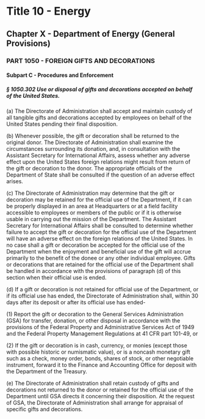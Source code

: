 
# Title 10 - Energy
## Chapter X - Department of Energy (General Provisions)
### PART 1050 - FOREIGN GIFTS AND DECORATIONS
#### Subpart C - Procedures and Enforcement
##### § 1050.302 Use or disposal of gifts and decorations accepted on behalf of the United States.

(a) The Directorate of Administration shall accept and maintain custody of all tangible gifts and decorations accepted by employees on behalf of the United States pending their final disposition.

(b) Whenever possible, the gift or decoration shall be returned to the original donor. The Directorate of Administration shall examine the circumstances surrounding its donation, and, in consultation with the Assistant Secretary for International Affairs, assess whether any adverse effect upon the United States foreign relations might result from return of the gift or decoration to the donor. The appropriate officials of the Department of State shall be consulted if the question of an adverse effect arises.

(c) The Directorate of Administration may determine that the gift or decoration may be retained for the official use of the Department, if it can be properly displayed in an area at Headquarters or at a field facility accessible to employees or members of the public or if it is otherwise usable in carrying out the mission of the Department. The Assistant Secretary for International Affairs shall be consulted to determine whether failure to accept the gift or decoration for the official use of the Department will have an adverse effect on the foreign relations of the United States. In no case shall a gift or decoration be accepted for the official use of the Department when the enjoyment and beneficial use of the gift will accrue primarily to the benefit of the donee or any other individual employee. Gifts or decorations that are retained for the official use of the Department shall be handled in accordance with the provisions of paragraph (d) of this section when their official use is ended.

(d) If a gift or decoration is not retained for official use of the Department, or if its official use has ended, the Directorate of Administration shall, within 30 days after its deposit or after its official use has ended-

(1) Report the gift or decoration to the General Services Administration (GSA) for transfer, donation, or other disposal in accordance with the provisions of the Federal Property and Administrative Services Act of 1949 and the Federal Property Management Regulations at 41 CFR part 101-49, or

(2) If the gift or decoration is in cash, currency, or monies (except those with possible historic or numismatic value), or is a noncash monetary gift such as a check, money order, bonds, shares of stock, or other negotiable instrument, forward it to the Finance and Accounting Office for deposit with the Department of the Treasury.

(e) The Directorate of Administration shall retain custody of gifts and decorations not returned to the donor or retained for the official use of the Department until GSA directs it concerning their disposition. At the request of GSA, the Directorate of Administration shall arrange for appraisal of specific gifts and decorations.
